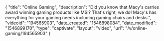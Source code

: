 {
    "title": "Online Gaming",
    "description": "Did you know that Macy's carries award winning gaming products like MSi? That's right, we do! Macy's has everything for your gaming needs including gaming chairs and desks.",
    "videoid": "194565903",
    "date_created": "1546898084",
    "date_modified": "1546899170",
    "type": "captivate",
    "layout": "video",
    "url": "\/v\/online-gaming\/194565903"
}